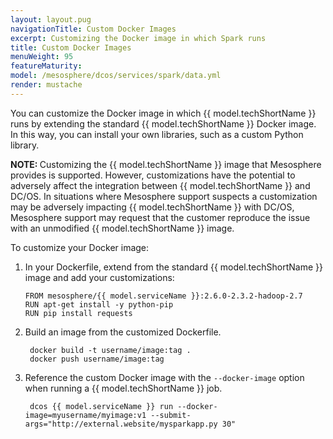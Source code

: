 ```yaml
---
layout: layout.pug
navigationTitle: Custom Docker Images
excerpt: Customizing the Docker image in which Spark runs
title: Custom Docker Images
menuWeight: 95
featureMaturity:
model: /mesosphere/dcos/services/spark/data.yml
render: mustache
---
```

You can customize the Docker image in which {{ model.techShortName }} runs by extending the standard {{ model.techShortName }} Docker image. In this way, you can install your own libraries, such as a custom Python library.

<p class="message--note"><strong>NOTE: </strong>Customizing the {{ model.techShortName }} image that Mesosphere provides is supported. However, customizations have the potential to adversely affect the integration between {{ model.techShortName }} and DC/OS. In situations where Mesosphere support suspects a customization may be adversely impacting {{ model.techShortName }} with DC/OS, Mesosphere support may request that the customer reproduce the issue with an unmodified {{ model.techShortName }} image. </p>

To customize your Docker image:
1. In your Dockerfile, extend from the standard {{ model.techShortName }} image and add your customizations:

    ```
    FROM mesosphere/{{ model.serviceName }}:2.6.0-2.3.2-hadoop-2.7
    RUN apt-get install -y python-pip
    RUN pip install requests
    ```

1. Build an image from the customized Dockerfile.

        docker build -t username/image:tag .
        docker push username/image:tag

1. Reference the custom Docker image with the `--docker-image` option when running a {{ model.techShortName }} job.

        dcos {{ model.serviceName }} run --docker-image=myusername/myimage:v1 --submit-args="http://external.website/mysparkapp.py 30"
